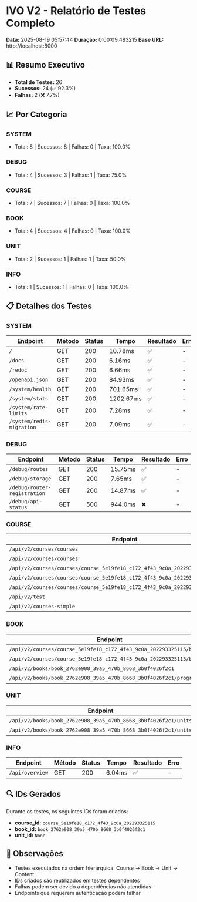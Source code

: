 # IVO V2 - Relatório de Testes Completo

**Data:** 2025-08-19 05:57:44
**Duração:** 0:00:09.483215
**Base URL:** http://localhost:8000

## 📊 Resumo Executivo

- **Total de Testes:** 26
- **Sucessos:** 24 (✅ 92.3%)
- **Falhas:** 2 (❌ 7.7%)

## 📈 Por Categoria

### SYSTEM
- Total: 8 | Sucessos: 8 | Falhas: 0 | Taxa: 100.0%

### DEBUG
- Total: 4 | Sucessos: 3 | Falhas: 1 | Taxa: 75.0%

### COURSE
- Total: 7 | Sucessos: 7 | Falhas: 0 | Taxa: 100.0%

### BOOK
- Total: 4 | Sucessos: 4 | Falhas: 0 | Taxa: 100.0%

### UNIT
- Total: 2 | Sucessos: 1 | Falhas: 1 | Taxa: 50.0%

### INFO
- Total: 1 | Sucessos: 1 | Falhas: 0 | Taxa: 100.0%

## 📋 Detalhes dos Testes

### SYSTEM

| Endpoint | Método | Status | Tempo | Resultado | Erro |
|----------|--------|--------|-------|-----------|------|
| `/` | GET | 200 | 10.78ms | ✅ | - |
| `/docs` | GET | 200 | 6.16ms | ✅ | - |
| `/redoc` | GET | 200 | 6.66ms | ✅ | - |
| `/openapi.json` | GET | 200 | 84.93ms | ✅ | - |
| `/system/health` | GET | 200 | 701.65ms | ✅ | - |
| `/system/stats` | GET | 200 | 1202.67ms | ✅ | - |
| `/system/rate-limits` | GET | 200 | 7.28ms | ✅ | - |
| `/system/redis-migration` | GET | 200 | 7.09ms | ✅ | - |

### DEBUG

| Endpoint | Método | Status | Tempo | Resultado | Erro |
|----------|--------|--------|-------|-----------|------|
| `/debug/routes` | GET | 200 | 15.75ms | ✅ | - |
| `/debug/storage` | GET | 200 | 7.65ms | ✅ | - |
| `/debug/router-registration` | GET | 200 | 14.87ms | ✅ | - |
| `/debug/api-status` | GET | 500 | 944.0ms | ❌ | - |

### COURSE

| Endpoint | Método | Status | Tempo | Resultado | Erro |
|----------|--------|--------|-------|-----------|------|
| `/api/v2/courses/courses` | POST | 200 | 433.34ms | ✅ | - |
| `/api/v2/courses/courses` | GET | 200 | 1903.37ms | ✅ | - |
| `/api/v2/courses/courses/course_5e19fe18_c172_4f43_9c0a_202293325115` | GET | 200 | 331.27ms | ✅ | - |
| `/api/v2/courses/courses/course_5e19fe18_c172_4f43_9c0a_202293325115/hierarchy` | GET | 200 | 509.63ms | ✅ | - |
| `/api/v2/courses/courses/course_5e19fe18_c172_4f43_9c0a_202293325115/progress` | GET | 200 | 363.6ms | ✅ | - |
| `/api/v2/test` | GET | 200 | 4.86ms | ✅ | - |
| `/api/v2/courses-simple` | GET | 200 | 6.61ms | ✅ | - |

### BOOK

| Endpoint | Método | Status | Tempo | Resultado | Erro |
|----------|--------|--------|-------|-----------|------|
| `/api/v2/courses/course_5e19fe18_c172_4f43_9c0a_202293325115/books` | POST | 200 | 700.96ms | ✅ | - |
| `/api/v2/courses/course_5e19fe18_c172_4f43_9c0a_202293325115/books` | GET | 200 | 725.02ms | ✅ | - |
| `/api/v2/books/book_2762e908_39a5_470b_8668_3b0f4026f2c1` | GET | 200 | 322.58ms | ✅ | - |
| `/api/v2/books/book_2762e908_39a5_470b_8668_3b0f4026f2c1/progression` | GET | 200 | 315.94ms | ✅ | - |

### UNIT

| Endpoint | Método | Status | Tempo | Resultado | Erro |
|----------|--------|--------|-------|-----------|------|
| `/api/v2/books/book_2762e908_39a5_470b_8668_3b0f4026f2c1/units` | POST | 422 | 8.0ms | ❌ | - |
| `/api/v2/books/book_2762e908_39a5_470b_8668_3b0f4026f2c1/units` | GET | 200 | 804.8ms | ✅ | - |

### INFO

| Endpoint | Método | Status | Tempo | Resultado | Erro |
|----------|--------|--------|-------|-----------|------|
| `/api/overview` | GET | 200 | 6.04ms | ✅ | - |

## 🔍 IDs Gerados

Durante os testes, os seguintes IDs foram criados:

- **course_id:** `course_5e19fe18_c172_4f43_9c0a_202293325115`
- **book_id:** `book_2762e908_39a5_470b_8668_3b0f4026f2c1`
- **unit_id:** `None`

## 📝 Observações

- Testes executados na ordem hierárquica: Course → Book → Unit → Content
- IDs criados são reutilizados em testes dependentes
- Falhas podem ser devido a dependências não atendidas
- Endpoints que requerem autenticação podem falhar
